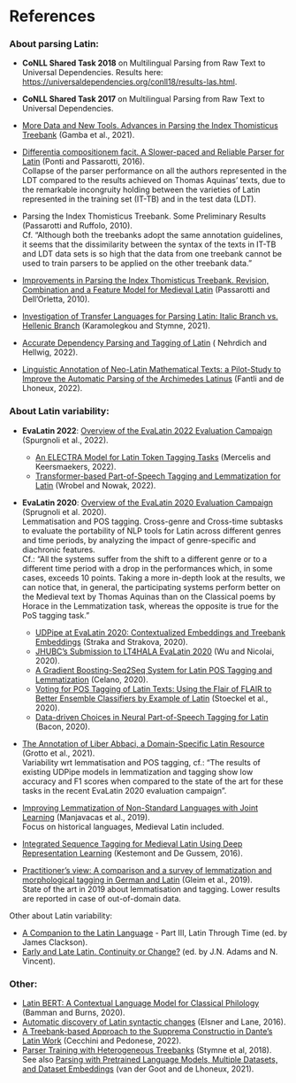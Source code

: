 # References

### About parsing Latin:
* **CoNLL Shared Task 2018** on Multilingual Parsing from Raw Text to Universal Dependencies. Results here: https://universaldependencies.org/conll18/results-las.html.
* **CoNLL Shared Task 2017** on Multilingual Parsing from Raw Text to Universal Dependencies.

* [More Data and New Tools. Advances in Parsing the Index Thomisticus Treebank](http://ceur-ws.org/Vol-2989/long_paper20.pdf) (Gamba et al., 2021).
* [Differentia compositionem facit. A Slower-paced and Reliable Parser for Latin](https://aclanthology.org/L16-1108.pdf) (Ponti and Passarotti, 2016).  
Collapse of the parser performance on all the authors represented in the LDT compared to the results achieved on Thomas Aquinas’ texts, due to the remarkable incongruity holding between the varieties of Latin represented in the training set (IT-TB) and in the test data (LDT).  
* Parsing the Index Thomisticus Treebank. Some Preliminary Results (Passarotti and Ruffolo, 2010).  
Cf. “Although both the treebanks adopt the same annotation guidelines, it seems that the dissimilarity between the syntax of the texts in IT-TB and LDT data sets is so high that the data from one treebank cannot be used to train parsers to be applied on the other treebank data.”
*	[Improvements in Parsing the Index Thomisticus Treebank. Revision, Combination and a Feature Model for Medieval Latin](http://www.lrec-conf.org/proceedings/lrec2010/pdf/178_Paper.pdf) (Passarotti and Dell’Orletta, 2010).

* [Investigation of Transfer Languages for Parsing Latin: Italic Branch vs. Hellenic Branch](https://aclanthology.org/2021.nodalida-main.32.pdf) (Karamolegkou and Stymne, 2021).
* [Accurate Dependency Parsing and Tagging of Latin](http://www.lrec-conf.org/proceedings/lrec2022/workshops/LT4HALA/pdf/2022.lt4hala2022-1.3.pdf) ( Nehrdich and Hellwig, 2022).
* [Linguistic Annotation of Neo-Latin Mathematical Texts: a Pilot-Study to Improve the Automatic Parsing of the Archimedes Latinus](http://www.lrec-conf.org/proceedings/lrec2022/workshops/LT4HALA/pdf/2022.lt4hala2022-1.18.pdf) (Fantli and de Lhoneux, 2022).

### About Latin variability:
* **EvaLatin 2022**: [Overview of the EvaLatin 2022 Evaluation Campaign](http://www.lrec-conf.org/proceedings/lrec2022/workshops/LT4HALA/pdf/2022.lt4hala2022-1.29.pdf) (Spurgnoli et al., 2022).
  * [An ELECTRA Model for Latin Token Tagging Tasks](http://www.lrec-conf.org/proceedings/lrec2022/workshops/LT4HALA/pdf/2022.lt4hala2022-1.30.pdf) (Mercelis and Keersmaekers, 2022).
  * [Transformer-based Part-of-Speech Tagging and Lemmatization for Latin](http://www.lrec-conf.org/proceedings/lrec2022/workshops/LT4HALA/pdf/2022.lt4hala2022-1.31.pdf) (Wrobel and Nowak, 2022).
* **EvaLatin 2020**: [Overview of the EvaLatin 2020 Evaluation Campaign](http://aclanthology.lst.uni-saarland.de/2020.lt4hala-1.16.pdf) (Sprugnoli et al. 2020).  
Lemmatisation and POS tagging. Cross-genre and Cross-time subtasks to evaluate the portability of NLP tools for Latin across different genres and time periods, by analyzing the impact of genre-specific and diachronic features.  
Cf.: “All the systems suffer from the shift to a different genre or to a different time period with a drop in the performances which, in some cases, exceeds 10 points. Taking a more in-depth look at the results, we can notice that, in general, the participating systems perform better on the Medieval text by Thomas Aquinas than on the Classical poems by Horace in the Lemmatization task, whereas the opposite is true for the PoS tagging task.”   
  * [UDPipe at EvaLatin 2020: Contextualized Embeddings and Treebank Embeddings](https://aclanthology.org/2020.lt4hala-1.20.pdf) (Straka and Strakova, 2020).
  * [JHUBC’s Submission to LT4HALA EvaLatin 2020](https://aclanthology.org/2020.lt4hala-1.18.pdf) (Wu and Nicolai, 2020).
  * [A Gradient Boosting-Seq2Seq System for Latin POS Tagging and Lemmatization](https://aclanthology.org/2020.lt4hala-1.19.pdf) (Celano, 2020).
  * [Voting for POS Tagging of Latin Texts: Using the Flair of FLAIR to Better Ensemble Classifiers by Example of Latin](https://aclanthology.org/2020.lt4hala-1.21.pdf) (Stoeckel et al., 2020).
  * [Data-driven Choices in Neural Part-of-Speech Tagging for Latin](https://aclanthology.org/2020.lt4hala-1.17.pdf) (Bacon, 2020).

* [The Annotation of Liber Abbaci, a Domain-Specific Latin Resource](http://ceur-ws.org/Vol-3033/paper24.pdf) (Grotto et al., 2021).  
 Variability wrt lemmatisation and POS tagging, cf.: “The results of existing UDPipe models in lemmatization and tagging show low accuracy and F1 scores when compared to the state of the art for these tasks in the recent EvaLatin 2020 evaluation campaign”.
*	[Improving Lemmatization of Non-Standard Languages with Joint Learning](https://aclanthology.org/N19-1153.pdf) (Manjavacas et al., 2019).  
Focus on historical languages, Medieval Latin included.
*	[Integrated Sequence Tagging for Medieval Latin Using Deep Representation Learning](https://arxiv.org/ftp/arxiv/papers/1603/1603.01597.pdf) (Kestemont and De Gussem, 2016).
* [Practitioner’s view: A comparison and a survey of lemmatization and morphological tagging in German and Latin](https://www.researchgate.net/publication/334382605_Practitioner's_view_A_comparison_and_a_survey_of_lemmatization_and_morphological_tagging_in_German_and_Latin) (Gleim et al., 2019).  
State of the art in 2019 about lemmatisation and tagging. Lower results are reported in case of out-of-domain data.

Other about Latin variability:
* [A Companion to the Latin Language](https://www.wiley.com/en-gb/A+Companion+to+the+Latin+Language-p-9781405186056) - Part III, Latin Through Time (ed. by James Clackson).
* [Early and Late Latin. Continuity or Change?](https://www.cambridge.org/core/books/early-and-late-latin/9D876F7C79B4BF3FADC377B538D70696) (ed. by J.N. Adams and N. Vincent).

### Other:
* [Latin BERT: A Contextual Language Model for Classical Philology](https://arxiv.org/pdf/2009.10053.pdf) (Bamman and Burns, 2020).
* [Automatic discovery of Latin syntactic changes](https://aclanthology.org/W16-2120) (Elsner and Lane, 2016).
* [A Treebank-based Approach to the Supprema Constructio in Dante’s Latin Work](http://www.lrec-conf.org/proceedings/lrec2022/workshops/LT4HALA/pdf/2022.lt4hala2022-1.8.pdf) (Cecchini and Pedonese, 2022).
* [Parser Training with Heterogeneous Treebanks](https://aclanthology.org/P18-2098.pdf) (Stymne et al, 2018).  
See also [Parsing with Pretrained Language Models, Multiple Datasets, and Dataset Embeddings](https://aclanthology.org/2021.tlt-1.9.pdf) (van der Goot and de Lhoneux, 2021).
